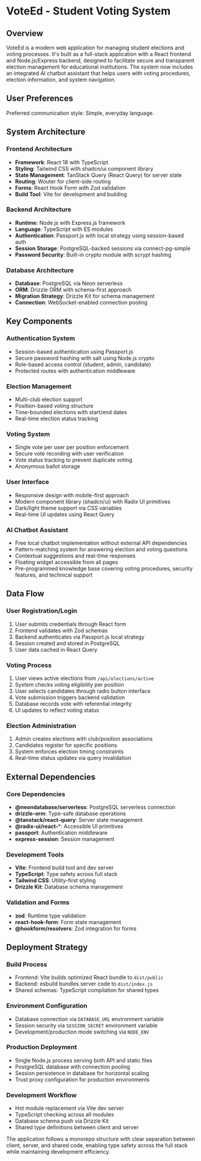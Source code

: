 # VoteEd - Student Voting System

## Overview

VoteEd is a modern web application for managing student elections and voting processes. It's built as a full-stack application with a React frontend and Node.js/Express backend, designed to facilitate secure and transparent election management for educational institutions. The system now includes an integrated AI chatbot assistant that helps users with voting procedures, election information, and system navigation.

## User Preferences

Preferred communication style: Simple, everyday language.

## System Architecture

### Frontend Architecture
- **Framework**: React 18 with TypeScript
- **Styling**: Tailwind CSS with shadcn/ui component library
- **State Management**: TanStack Query (React Query) for server state
- **Routing**: Wouter for client-side routing
- **Forms**: React Hook Form with Zod validation
- **Build Tool**: Vite for development and building

### Backend Architecture
- **Runtime**: Node.js with Express.js framework
- **Language**: TypeScript with ES modules
- **Authentication**: Passport.js with local strategy using session-based auth
- **Session Storage**: PostgreSQL-backed sessions via connect-pg-simple
- **Password Security**: Built-in crypto module with scrypt hashing

### Database Architecture
- **Database**: PostgreSQL via Neon serverless
- **ORM**: Drizzle ORM with schema-first approach
- **Migration Strategy**: Drizzle Kit for schema management
- **Connection**: WebSocket-enabled connection pooling

## Key Components

### Authentication System
- Session-based authentication using Passport.js
- Secure password hashing with salt using Node.js crypto
- Role-based access control (student, admin, candidate)
- Protected routes with authentication middleware

### Election Management
- Multi-club election support
- Position-based voting structure
- Time-bounded elections with start/end dates
- Real-time election status tracking

### Voting System
- Single vote per user per position enforcement
- Secure vote recording with user verification
- Vote status tracking to prevent duplicate voting
- Anonymous ballot storage

### User Interface
- Responsive design with mobile-first approach
- Modern component library (shadcn/ui) with Radix UI primitives
- Dark/light theme support via CSS variables
- Real-time UI updates using React Query

### AI Chatbot Assistant
- Free local chatbot implementation without external API dependencies
- Pattern-matching system for answering election and voting questions
- Contextual suggestions and real-time responses
- Floating widget accessible from all pages
- Pre-programmed knowledge base covering voting procedures, security features, and technical support

## Data Flow

### User Registration/Login
1. User submits credentials through React form
2. Frontend validates with Zod schemas
3. Backend authenticates via Passport.js local strategy
4. Session created and stored in PostgreSQL
5. User data cached in React Query

### Voting Process
1. User views active elections from `/api/elections/active`
2. System checks voting eligibility per position
3. User selects candidates through radio button interface
4. Vote submission triggers backend validation
5. Database records vote with referential integrity
6. UI updates to reflect voting status

### Election Administration
1. Admin creates elections with club/position associations
2. Candidates register for specific positions
3. System enforces election timing constraints
4. Real-time status updates via query invalidation

## External Dependencies

### Core Dependencies
- **@neondatabase/serverless**: PostgreSQL serverless connection
- **drizzle-orm**: Type-safe database operations
- **@tanstack/react-query**: Server state management
- **@radix-ui/react-***: Accessible UI primitives
- **passport**: Authentication middleware
- **express-session**: Session management

### Development Tools
- **Vite**: Frontend build tool and dev server
- **TypeScript**: Type safety across full stack
- **Tailwind CSS**: Utility-first styling
- **Drizzle Kit**: Database schema management

### Validation and Forms
- **zod**: Runtime type validation
- **react-hook-form**: Form state management
- **@hookform/resolvers**: Zod integration for forms

## Deployment Strategy

### Build Process
- Frontend: Vite builds optimized React bundle to `dist/public`
- Backend: esbuild bundles server code to `dist/index.js`
- Shared schemas: TypeScript compilation for shared types

### Environment Configuration
- Database connection via `DATABASE_URL` environment variable
- Session security via `SESSION_SECRET` environment variable
- Development/production mode switching via `NODE_ENV`

### Production Deployment
- Single Node.js process serving both API and static files
- PostgreSQL database with connection pooling
- Session persistence in database for horizontal scaling
- Trust proxy configuration for production environments

### Development Workflow
- Hot module replacement via Vite dev server
- TypeScript checking across all modules
- Database schema push via Drizzle Kit
- Shared type definitions between client and server

The application follows a monorepo structure with clear separation between client, server, and shared code, enabling type safety across the full stack while maintaining development efficiency.